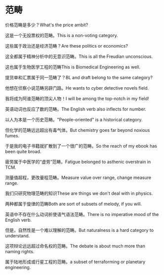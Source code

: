 # 范畴

<p><span class="chinese">价格范畴是多少？</span><span class="english">What's the price ambit?</span></p>

<p><span class="chinese">这是一个无投票权的范畴。</span><span class="english">This is a non-voting category.</span></p>

<p><span class="chinese">这些属于政治还是经济范畴？</span><span class="english">Are these politics or economics?</span></p>

<p><span class="chinese">这全都属于精神分析中的无意识范畴。</span><span class="english">This is all the Freudian unconscious.</span></p>

<p><span class="chinese">这也属于生物医学工程的范畴</span><span class="english">This is Biomedical Engineering as well.</span></p>

<p><span class="chinese">提货单和汇票属于同一范畴了？</span><span class="english">BL and draft belong to the same category?</span></p>

<p><span class="chinese">他想在侦察小说范畴另辟门路。</span><span class="english">He wants to cyber detective novels field.</span></p>

<p><span class="chinese">我将成为阿谁范畴的顶尖人物！</span><span class="english">I will be among the top-notch in my field!</span></p>

<p><span class="chinese">英语动词也反应了数的范畴。</span><span class="english">The English verb also inflects for number.</span></p>

<p><span class="chinese">以人为本是一个历史范畴。</span><span class="english">"People-oriented" is a historical category.</span></p>

<p><span class="chinese">但化学的范畴远远超出有毒气体。</span><span class="english">But chemistry goes far beyond noxious fumes.</span></p>

<p><span class="chinese">于是我的电子书籍就扩散到了一个很广的范畴。</span><span class="english">So the reach of my ebook has been quite broad.</span></p>

<p><span class="chinese">疲劳属于中医学的“虚劳”范畴。</span><span class="english">Fatigue belonged to asthenic overstrain in TCM.</span></p>

<p><span class="chinese">测量值超程，更改量程范畴。</span><span class="english">Measure value over range, change measure range.</span></p>

<p><span class="chinese">我们只研究物理范畴的知识</span><span class="english">These are things we don't deal with in physics.</span></p>

<p><span class="chinese">两种都属于旋律的范畴</span><span class="english">Both are sort of subsets of melody, if you will.</span></p>

<p><span class="chinese">英语中不存在什么动词祈使语气语法范畴。</span><span class="english">There is no imperative mood of the English verb.</span></p>

<p><span class="chinese">但是，自然性是一个难以理解的范畴。</span><span class="english">But naturalness is a hard category to understand.</span></p>

<p><span class="chinese">这项辩论远远超过命名权的范畴。</span><span class="english">The debate is about much more than naming rights.</span></p>

<p><span class="chinese">属于陆地形成或行星工程的范畴。</span><span class="english">a subset of terraforming or planetary engineering.</span></p>

